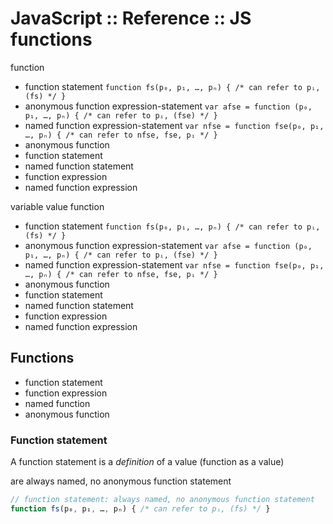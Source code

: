 # JavaScript :: Reference :: JS functions


function
- function statement
  `function fs(p₀, p₁, …, pₙ) { /* can refer to pᵢ, (fs) */ }`
- anonymous function expression-statement
  `var afse = function (p₀, p₁, …, pₙ) { /* can refer to pᵢ, (fse) */ }`
- named function expression-statement
  `var nfse = function fse(p₀, p₁, …, pₙ) { /* can refer to nfse, fse, pᵢ */ }`
- anonymous function
- function statement
- named function statement
- function expression
- named function expression


variable
value
function
- function statement
  `function fs(p₀, p₁, …, pₙ) { /* can refer to pᵢ, (fs) */ }`
- anonymous function expression-statement
  `var afse = function (p₀, p₁, …, pₙ) { /* can refer to pᵢ, (fse) */ }`
- named function expression-statement
  `var nfse = function fse(p₀, p₁, …, pₙ) { /* can refer to nfse, fse, pᵢ */ }`
- anonymous function
- function statement
- named function statement
- function expression
- named function expression


## Functions

- function statement
- function expression
- named function
- anonymous function

### Function statement

A function statement is a *definition* of a value (function as a value)

are always named, no anonymous function statement

```js
// function statement: always named, no anonymous function statement
function fs(p₀, p₁, …, pₙ) { /* can refer to pᵢ, (fs) */ }

```
